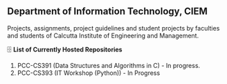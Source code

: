 **Department of Information Technology**, **CIEM**
---

Projects, assignments, project guidelines and student projects by faculties and students of Calcutta Institute of Engineering and Management.

🗄️ **List of Currently Hosted Repositories**

1. PCC-CS391 (Data Structures and Algorithms in C) - In progress. 
2. PCC-CS393 (IT Workshop (Python)) - In Progress
